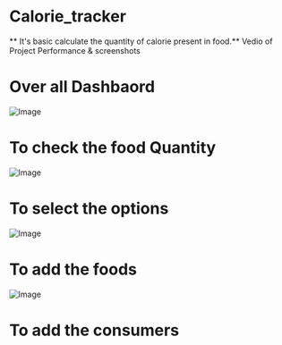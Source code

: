 # Calorie_tracker
** It's basic calculate the quantity of calorie present in food.**
Vedio of Project Performance & screenshots


# Over all Dashbaord

![Image](https://github.com/user-attachments/assets/6170e6a1-baa7-4116-98bd-730d3876ea87)

# To check the food Quantity

![Image](https://github.com/user-attachments/assets/6d85bfaa-7cbf-476b-adda-bdf326d7c918)


# To select the options

![Image](https://github.com/user-attachments/assets/a535c136-3977-4cbb-9697-4e4dc42bdbc0)


# To add the foods

![Image](https://github.com/user-attachments/assets/f7d8cb71-63c4-436f-8a13-2da61542aac2)

# To add the consumers









